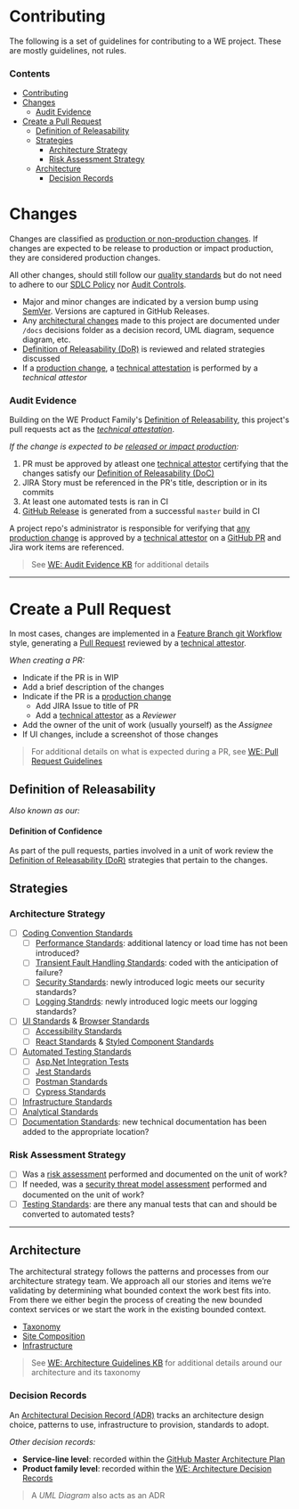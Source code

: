 # Contributing
The following is a set of guidelines for contributing to a WE project. These are mostly guidelines, not rules.

### Contents
- [Contributing](#contributing)
- [Changes](#changes)
    - [Audit Evidence](#audit-evidence)
- [Create a Pull Request](#create-a-pull-request)
  - [Definition of Releasability](#definition-of-releasability)
  - [Strategies](#strategies)
    - [Architecture Strategy](#architecture-strategy)
    - [Risk Assessment Strategy](#risk-assessment-strategy)
  - [Architecture](#architecture)
    - [Decision Records](#decision-records)

# Changes
Changes are classified as [production or non-production changes](https://kb.extendhealth.com/x/HQSLEg).  If changes are expected to be release to production or impact production, they are considered production changes.  

All other changes, should still follow our [quality standards](https://kb.extendhealth.com/x/jcFaCg) but do not need to adhere to our [SDLC Policy](https://kb.extendhealth.com/x/4IMnEQ) nor [Audit Controls](https://kb.extendhealth.com/x/5oMnEQ).

- Major and minor changes are indicated by a version bump using [SemVer](https://semver.org/). Versions are captured in GitHub Releases.
- Any [architectural changes](#architecture) made to this project are documented under `/docs` decisions folder as a decision record, UML diagram, sequence diagram, etc.
- [Definition of Releasability (DoR)](#definition-of-releasability) is reviewed and related strategies discussed
- If a [production change](https://kb.extendhealth.com/x/HQSLEg), a [technical attestation](https://kb.extendhealth.com/x/2gZmEQ) is performed by a _technical attestor_

### Audit Evidence
Building on the WE Product Family's [Definition of Releasability](https://kb.extendhealth.com/x/jcFaCg), this project's pull requests act as the _[technical attestation](https://kb.extendhealth.com/x/2gZmEQ)_.

_If the change is expected to be [released or impact production](https://kb.extendhealth.com/x/HQSLEg):_
1. PR must be approved by atleast one [technical attestor](https://kb.extendhealth.com/x/2gZmEQ) certifying that the changes satisfy our [Definition of Releasability (DoC)](https://kb.extendhealth.com/x/jcFaCg)
1. JIRA Story must be referenced in the PR's title, description or in its commits
1. At least one automated tests is ran in CI
1. [GitHub Release](https://kb.extendhealth.com/x/nQepEQ) is generated from a successful `master` build in CI

A project repo's administrator is responsible for verifying that [any production change](https://kb.extendhealth.com/x/HQSLEg) is approved by a [technical attestor](https://kb.extendhealth.com/x/2gZmEQ) on a [GitHub PR](#create-a-pull-request) and Jira work items are referenced.

> See [WE: Audit Evidence KB](https://kb.extendhealth.com/x/kYGBD) for additional details

---
# Create a Pull Request
In most cases, changes are implemented in a [Feature Branch git Workflow](https://kb.extendhealth.com/x/T58QEg) style, generating a [Pull Request](https://kb.extendhealth.com/x/UTWwCg) reviewed by a [technical attestor](https://kb.extendhealth.com/x/2gZmEQ).

_When creating a PR:_
- Indicate if the PR is in WIP
- Add a brief description of the changes
- Indicate if the PR is a [production change](https://kb.extendhealth.com/x/HQSLEg)
  - Add JIRA Issue to title of PR
  - Add a [technical attestor](https://kb.extendhealth.com/x/2gZmEQ) as a _Reviewer_
- Add the owner of the unit of work (usually yourself) as the _Assignee_
- If UI changes, include a screenshot of those changes

> For additional details on what is expected during a PR, see [WE: Pull Request Guidelines](https://kb.extendhealth.com/x/UTWwCg)

## Definition of Releasability
_Also known as our:_
#### Definition of Confidence
As part of the pull requests, parties involved in a unit of work review the [Definition of Releasability (DoR)](https://kb.extendhealth.com/x/jcFaCg) strategies that pertain to the changes.

## Strategies
### Architecture Strategy
- [ ] [Coding Convention Standards](https://kb.extendhealth.com/x/LYUWD)
  - [ ] [Performance Standards](https://kb.extendhealth.com/x/yJMYCg): additional latency or load time has not been introduced?
  - [ ] [Transient Fault Handling Standards](https://kb.extendhealth.com/x/MISwCw): coded with the anticipation of failure?
  - [ ] [Security Standards](https://kb.extendhealth.com/x/84qvCQ): newly introduced logic meets our security standards?
  - [ ] [Logging Standrds](https://kb.extendhealth.com/x/oZuFCg): newly introduced logic meets our logging standards?
- [ ] [UI Standards](https://kb.extendhealth.com/x/Uo-7Cg) & [Browser Standards](https://kb.extendhealth.com/x/rwNHD)
  - [ ] [Accessibility Standards](https://kb.extendhealth.com/x/CNoYCg)
  - [ ] [React Standards](https://kb.extendhealth.com/x/_wdtE) & [Styled Component Standards](https://kb.extendhealth.com/x/-gVtE)
- [ ] [Automated Testing Standards](https://kb.extendhealth.com/x/5RuwCg)
  - [ ] [Asp.Net Integration Tests](https://kb.extendhealth.com/x/bQHADQ)
  - [ ] [Jest Standards](https://kb.extendhealth.com/x/1xDtDw)
  - [ ] [Postman Standards](https://kb.extendhealth.com/x/c4IOCw)
  - [ ] [Cypress Standards](https://kb.extendhealth.com/x/mRyUCg)
- [ ] [Infrastructure Standards](https://kb.extendhealth.com/x/IwApCw)
- [ ] [Analytical Standards](https://kb.extendhealth.com/x/KyOwCg)
- [ ] [Documentation Standards](https://kb.extendhealth.com/x/KQApCw): new technical documentation has been added to the appropriate location?

### Risk Assessment Strategy
- [ ] Was a [risk assessment](https://kb.extendhealth.com/x/o5H7Cg) performed and documented on the unit of work?
- [ ] If needed, was a [security threat model assessment](https://kb.extendhealth.com/x/YJeFCg) performed and documented on the unit of work?
- [ ] [Testing Standards](https://kb.extendhealth.com/x/kq5oCQ): are there any manual tests that can and should be converted to automated tests?

---
## Architecture
The architectural strategy follows the patterns and processes from our architecture strategy team. We approach all our stories and items we’re validating by determining what bounded context the work best fits into. From there we either begin the process of creating the new bounded context services or we start the work in the existing bounded context.

- [Taxonomy](https://kb.extendhealth.com/x/dByUCg)
- [Site Composition](https://kb.extendhealth.com/x/DZcYCg)
- [Infrastructure](https://kb.extendhealth.com/x/NZ3XCg)

> See [WE: Architecture Guidelines KB](https://kb.extendhealth.com/x/861oCQ) for additional details around our architecture and its taxonomy

### Decision Records
An [Architectural Decision Record (ADR)](https://kb.extendhealth.com/x/Sg_GCQ) tracks an architecture design choice, patterns to use, infrastructure to provision, standards to adopt.

_Other decision records:_
- **Service-line level**: recorded within the [GitHub Master Architecture Plan](http://github.extendhealth.com/extend-health/master-architecture-plan/tree/master/Implementation%20Decisions)
- **Product family level**: recorded within the [WE: Architecture Decision Records](https://kb.extendhealth.com/x/Sg_GCQ)

> A _UML Diagram_ also acts as an ADR

